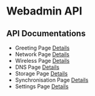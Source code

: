 # Webadmin API

## API Documentations 

*   Greeting Page [Details](greeting_page.md)
*   Network Page [Details](network/)
*   Wireless Page [Details](wireless.md)
*   DNS Page [Details](dns/)
*   Storage Page [Details](storage.md)
*   Synchronisation Page [Details](ftp.md)
*   Settings Page [Details](settings/)